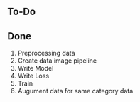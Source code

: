 ## To-Do

## Done
1. Preprocessing data 
2. Create data image pipeline 
3. Write Model 
4. Write Loss 
5. Train 
6. Augument data for same category data
